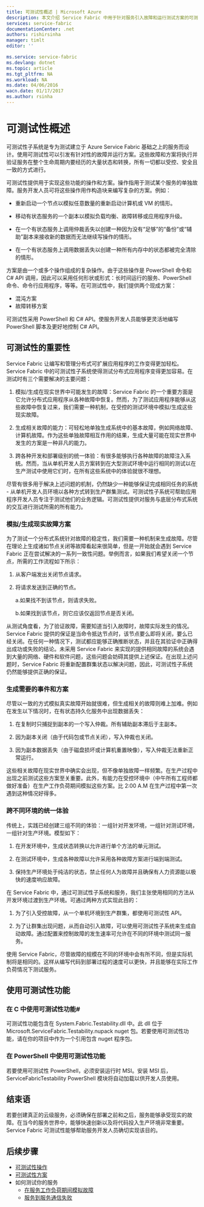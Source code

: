 ```yaml
---
title: 可测试性概述 | Microsoft Azure
description: 本文介绍 Service Fabric 中用于针对服务引入故障和运行测试方案的可测试性子系统。
services: service-fabric
documentationCenter: .net
authors: rishirsinha
manager: timlt
editor: ''

ms.service: service-fabric
ms.devlang: dotnet
ms.topic: article
ms.tgt_pltfrm: NA
ms.workload: NA
ms.date: 04/06/2016
wacn.date: 01/17/2017
ms.author: rsinha
---
```


# 可测试性概述

可测试性子系统是专为测试建立于 Azure Service Fabric 基础之上的服务而设计。使用可测试性可以引发有针对性的故障并运行方案。这些故障和方案将执行并验证服务在整个生命周期内要经历的大量状态和转换，所有一切都以受控、安全且一致的方式进行。

可测试性提供用于实现这些功能的操作和方案。操作指用于测试某个服务的单独故障。服务开发人员可将这些操作用作构造块来编写复杂的方案。例如：

  * 重新启动一个节点以模拟任意数量的重新启动计算机或 VM 的情形。

  * 移动有状态服务的一个副本以模拟负载均衡、故障转移或应用程序升级。

  * 在一个有状态服务上调用仲裁丢失以创建一种因为没有“足够”的“备份”或“辅助”副本来接收新的数据而无法继续写操作的情形。

  * 在一个有状态服务上调用数据丢失以创建一种所有内存中的状态都被完全清除的情形。

方案是由一个或多个操作组成的复杂操作。由于这些操作是 PowerShell 命令和 C# API 调用，因此可以采用任何形状或形式：长时间运行的服务、PowerShell 命令、命令行应用程序，等等。在可测试性中，我们提供两个现成方案：

  * 混沌方案
  * 故障转移方案

可测试性采用 PowerShell 和 C# API。使服务开发人员能够更灵活地编写 PowerShell 脚本及更好地控制 C# API。

## 可测试性的重要性

Service Fabric 让编写和管理分布式可扩展应用程序的工作变得更加轻松。Service Fabric 中的可测试性子系统使得测试分布式应用程序变得更加容易。在测试时有三个需要解决的主要问题：

1. 模拟/生成在现实世界中可能发生的故障：Service Fabric 的一个重要方面是它允许分布式应用程序从各种故障中恢复。然而，为了测试应用程序能够从这些故障中恢复过来，我们需要一种机制，在受控的测试环境中模拟/生成这些现实故障。

2. 生成相关故障的能力：可轻松地单独生成系统中的基本故障，例如网络故障、计算机故障。作为这些单独故障相互作用的结果，生成大量可能在现实世界中发生的方案是一种非凡的能力。

3. 跨各种开发和部署级别的统一体验：有很多能够执行各种故障的故障注入系统。然而，当从单机开发人员方案转到在大型测试环境中运行相同的测试以在生产测试中使用它们时，在所有这些系统中的体验就很不理想。

尽管有很多用于解决上述问题的机制，仍然缺少一种能够保证完成相同任务的系统 - 从单机开发人员环境以各种方式转到生产群集测试。可测试性子系统可帮助应用程序开发人员专注于测试他们的业务逻辑。可测试性提供对服务与底层分布式系统的交互进行测试所需的所有能力。

### 模拟/生成现实故障方案

为了测试一个分布式系统针对故障的稳定性，我们需要一种机制来生成故障。尽管在理论上生成诸如节点关闭等故障看起来很简单，但是一开始就会遇到 Service Fabric 正在尝试解决的一系列一致性问题。举例而言，如果我们希望关闭一个节点，所需的工作流程如下所示：

1. 从客户端发出关闭节点请求。

2. 将请求发送到正确的节点。

    a.如果找不到该节点，则请求失败。

    b.如果找到该节点，则它应该仅返回节点是否关闭。

从测试角度看，为了验证故障，需要知道当引入故障时，故障实际发生的情况。Service Fabric 提供的保证是当命令抵达节点时，该节点要么即将关闭，要么已经关闭。在任何一种情况下，测试都应能够正确推断状态，并且在其验证中正确得出成功或失败的结论。未采用 Service Fabric 来实现的提供相同故障的系统会遇到大量的网络、硬件和软件问题，这些问题会妨碍其提供上述保证。在出现上述问题时，Service Fabric 将重新配置群集状态以解决问题，因此，可测试性子系统仍然能够提供正确的保证。

### 生成需要的事件和方案

尽管以一致的方式模拟真实故障开始就很难，但生成相关的故障则难上加难。例如在发生以下情况时，在有状态持久化服务中出现数据丢失：

1. 在复制时只捕捉到副本的一个写入仲裁。所有辅助副本滞后于主副本。

2. 因为副本关闭（由于代码包或节点关闭），写入仲裁也关闭。

3. 因为副本数据丢失（由于磁盘损坏或计算机重置映像），写入仲裁无法重新正常运行。

这些相关故障在现实世界中确实会出现，但不像单独故障一样频繁。在生产过程中出现之前测试这些方案至关重要。此外，有能力在受控环境中（中午所有工程师都做好准备）在生产工作负荷期间模拟这些方案。比 2:00 A.M 在生产过程中第一次遇到这种情况好得多。

### 跨不同环境的统一体验

传统上，实践已经创建三组不同的体验：一组针对开发环境，一组针对测试环境，一组针对生产环境。模型如下：

1. 在开发环境中，生成状态转换以允许进行单个方法的单元测试。

2. 在测试环境中，生成各种故障以允许采用各种故障方案进行端到端测试。

3. 保持生产环境处于纯洁的状态，禁止任何人为故障并且确保有人力资源能以极快的速度响应故障。

在 Service Fabric 中，通过可测试性子系统和服务，我们主张使用相同的方法从开发环境过渡到生产环境。可通过两种方式实现此目的：

1. 为了引入受控故障，从一个单机环境到生产群集，都使用可测试性 API。

2. 为了让群集出现问题，从而自动引入故障，可以使用可测试性子系统来生成自动故障。通过配置来控制故障的发生速率可允许在不同的环境中测试同一服务。

使用 Service Fabric，尽管故障的规模在不同的环境中会有所不同，但是实际机制将是相同的。这样从编写代码到部署过程的速度可以更快，并且能够在实际工作负荷情况下测试服务。

## 使用可测试性功能

### 在 C 中使用可测试性功能#

可测试性功能包含在 System.Fabric.Testability.dll 中。此 dll 位于 Microsoft.ServiceFabric.Testability.nupack nuget 包。若要使用可测试性功能，请在你的项目中作为一个引用包含 nuget 程序包。

### 在 PowerShell 中使用可测试性功能

若要使用可测试性 PowerShell，必须安装运行时 MSI。安装 MSI 后，ServiceFabricTestability PowerShell 模块将自动加载以供开发人员使用。

## 结束语

若要创建真正的云级服务，必须确保在部署之前和之后，服务能够承受现实的故障。在当今的服务世界中，能够快速创新以及将代码投入生产环境非常重要。Service Fabric 可测试性能够帮助服务开发人员确切实现该目的。

## 后续步骤

- [可测试性操作](./service-fabric-testability-actions.md)
- [可测试性方案](./service-fabric-testability-actions.md)
- 如何测试你的服务
  - [在服务工作负荷期间模拟故障](./service-fabric-testability-workload-tests.md)
  - [服务到服务通信失败](./service-fabric-testability-scenarios-service-communication.md)

<!---HONumber=Mooncake_Quality_Review_0117_2017-->